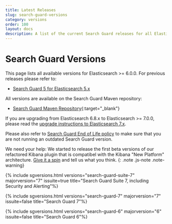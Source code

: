 ```yaml
---
title: Latest Releases
slug: search-guard-versions
category: versions
order: 100
layout: docs
description: A list of the current Search Guard releases for all Elasticsearch 7 and Kibana 7 versions.
---
```


<!--- Copyright 2020 floragunn GmbH -->

# Search Guard Versions

This page lists all available versions for Elasticsearch >= 6.0.0. For previous releases please refer to:

* [Search Guard 5 for Elasticsearch 5.x](/v5/search-guard-versions)

All versions are available on the Search Guard Maven repository:

* [Search Guard Maven Repository](https://maven.search-guard.com){:target="_blank"}

If you are upgrading from Elasticsearch 6.8.x to Elasticsearch >= 7.0.0, please read the [upgrade instructions to Elasticsearch 7.x](../_docs_installation/installation_upgrading_6_7.md). 

Please also refer to [Search Guard End of Life policy](../_docs_versions/versions_eol.md) to make sure that you are not running an outdated Search Guard version.

We need your help: We started to release the first beta versions of our  refactored Kibana plugin that is compatibel with the Kibana "New Platform" architecture. [Give it a spin](kibana-new-platform-plugin-beta) and tell us what you think.
{: .note .js-note .note-warning}

{% include sgversions.html versions="search-guard-suite-7" majorversion="7" issuite=true title="Search Guard Suite 7, including Security and Alerting"%}

{% include sgversions.html versions="search-guard-7" majorversion="7" issuite=false title="Search Guard 7"%}

{% include sgversions.html versions="search-guard-6" majorversion="6" issuite=false title="Search Guard 6"%}